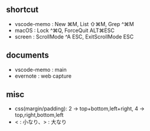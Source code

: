 ## shortcut
- vscode-memo : New ⌘M, List ⇧⌘M, Grep ^⌘M
- macOS : Lock ^⌘Q, ForceQuit ALT⌘ESC
- screen : ScrollMode ^A ESC, ExitScrollMode ESC

## documents
- vscode-memo : main
- evernote : web capture

## misc
- css(margin/padding): 2 -> top+bottom,left+right, 4 -> top,right,bottom,left
- < : 小なり、> : 大なり

